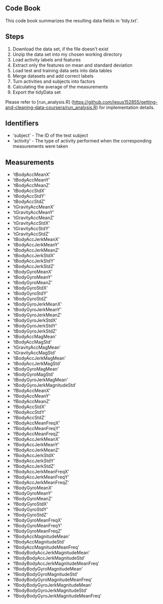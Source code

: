 ## Code Book

This code book summarizes the resulting data fields in 'tidy.txt'.

## Steps

1. Download the data set, if the file doesn't exist
2. Unzip the data set into my chosen working directory
3. Load activity labels and features
4. Extract only the features on mean and standard deviation
5. Load test and training data sets into data tables
6. Merge datasets and add correct labels
7. Turn activities and subjects into factors
8. Calculating the average of the measurements
9. Export the tidyData set 

Please refer to [run_analysis.R] (https://github.com/jesus152855/getting-and-cleaning-data-coursera/run_analysis.R) for implementation details.

## Identifiers

* 'subject' - The ID of the test subject
* 'activity' - The type of activity performed when the corresponding measurements were taken

## Measurements

* 'tBodyAccMeanX'
* 'tBodyAccMeanY'
* 'tBodyAccMeanZ'
* 'tBodyAccStdX'
* 'tBodyAccStdY'
* 'tBodyAccStdZ'
* 'tGravityAccMeanX'
* 'tGravityAccMeanY'
* 'tGravityAccMeanZ'
* 'tGravityAccStdX'
* 'tGravityAccStdY'
* 'tGravityAccStdZ'
* 'tBodyAccJerkMeanX'
* 'tBodyAccJerkMeanY'
* 'tBodyAccJerkMeanZ'
* 'tBodyAccJerkStdX'
* 'tBodyAccJerkStdY'
* 'tBodyAccJerkStdZ'
* 'tBodyGyroMeanX'
* 'tBodyGyroMeanY'
* 'tBodyGyroMeanZ'
* 'tBodyGyroStdX'
* 'tBodyGyroStdY'
* 'tBodyGyroStdZ'
* 'tBodyGyroJerkMeanX'
* 'tBodyGyroJerkMeanY'
* 'tBodyGyroJerkMeanZ'
* 'tBodyGyroJerkStdX'
* 'tBodyGyroJerkStdY'
* 'tBodyGyroJerkStdZ'
* 'tBodyAccMagMean'
* 'tBodyAccMagStd'
* 'tGravityAccMagMean'
* 'tGravityAccMagStd'
* 'tBodyAccJerkMagMean'
* 'tBodyAccJerkMagStd'
* 'tBodyGyroMagMean'
* 'tBodyGyroMagStd'
* 'tBodyGyroJerkMagMean'
* 'tBodyGyroJerkMagnitudeStd'
* 'fBodyAccMeanX'
* 'fBodyAccMeanY'
* 'fBodyAccMeanZ'
* 'fBodyAccStdX'
* 'fBodyAccStdY'
* 'fBodyAccStdZ'
* 'fBodyAccMeanFreqX'
* 'fBodyAccMeanFreqY'
* 'fBodyAccMeanFreqZ'
* 'fBodyAccJerkMeanX'
* 'fBodyAccJerkMeanY'
* 'fBodyAccJerkMeanZ'
* 'fBodyAccJerkStdX'
* 'fBodyAccJerkStdY'
* 'fBodyAccJerkStdZ'
* 'fBodyAccJerkMeanFreqX'
* 'fBodyAccJerkMeanFreqY'
* 'fBodyAccJerkMeanFreqZ'
* 'fBodyGyroMeanX'
* 'fBodyGyroMeanY'
* 'fBodyGyroMeanZ'
* 'fBodyGyroStdX'
* 'fBodyGyroStdY'
* 'fBodyGyroStdZ'
* 'fBodyGyroMeanFreqX'
* 'fBodyGyroMeanFreqY'
* 'fBodyGyroMeanFreqZ'
* 'fBodyAccMagnitudeMean'
* 'fBodyAccMagnitudeStd'
* 'fBodyAccMagnitudeMeanFreq'
* 'fBodyBodyAccJerkMagnitudeMean'
* 'fBodyBodyAccJerkMagnitudeStd'
* 'fBodyBodyAccJerkMagnitudeMeanFreq'
* 'fBodyBodyGyroMagnitudeMean'
* 'fBodyBodyGyroMagnitudeStd'
* 'fBodyBodyGyroMagnitudeMeanFreq'
* 'fBodyBodyGyroJerkMagnitudeMean'
* 'fBodyBodyGyroJerkMagnitudeStd'
* 'fBodyBodyGyroJerkMagnitudeMeanFreq'
